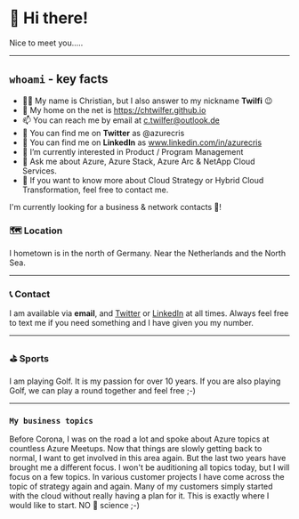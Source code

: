 # 👋 Hi there!
Nice to meet you.....

***

## `whoami` - key facts

- 👩‍💻 My name is Christian, but I also answer to my nickname **Twilfi** 😉
- 🔗 My home on the net is https://chtwilfer.github.io
- 📫 You can reach me by email at c.twilfer@outlook.de
- 🐤 You can find me on **Twitter** as @azurecris
- 🐤 You can find me on **LinkedIn** as www.linkedin.com/in/azurecris
- 🌱 I’m currently interested in Product / Program Management
- 💬 Ask me about Azure, Azure Stack, Azure Arc & NetApp Cloud Services.
- 🔭 If you want to know more about Cloud Strategy or Hybrid Cloud Transformation, feel free to contact me.

I'm currently looking for a business & network contacts 👯!

### 🗺 Location
I hometown is in the north of Germany. Near the Netherlands and the North Sea. 

***

### 📞 Contact
I am available via **email**, and [Twitter](https://www.twitter.com/azurecris) or [LinkedIn](www.linkedin.com/in/azurecris) at all times. Always feel free to text me if you need something and I have given you my number.

***

### ⛳ Sports
I am playing Golf. It is my passion for over 10 years. If you are also playing Golf, we can play a round together and feel free ;-)


***

### `My business topics`
Before Corona, I was on the road a lot and spoke about Azure topics at countless Azure Meetups. Now that things are slowly getting back to normal, I want to get involved in this area again. But the last two years have brought me a different focus. I won't be auditioning all topics today, but I will focus on a few topics.  In various customer projects I have come across the topic of strategy again and again. Many of my customers simply started with the cloud without really having a plan for it. This is exactly where I would like to start. NO 🚀 science ;-)


<!--
**chtwilfer/chtwilfer** is a ✨ _special_ ✨ repository because its `README.md` (this file) appears on your GitHub profile.

Here are some ideas to get you started:

- 🔭 I’m currently working on ...
- 🌱 I’m currently learning ...
- 👯 I’m looking to collaborate on ...
- 🤔 I’m looking for help with ...
- 💬 Ask me about ...
- 📫 How to reach me: ...
- 😄 Pronouns: ...
- ⚡ Fun fact: ...
-->
